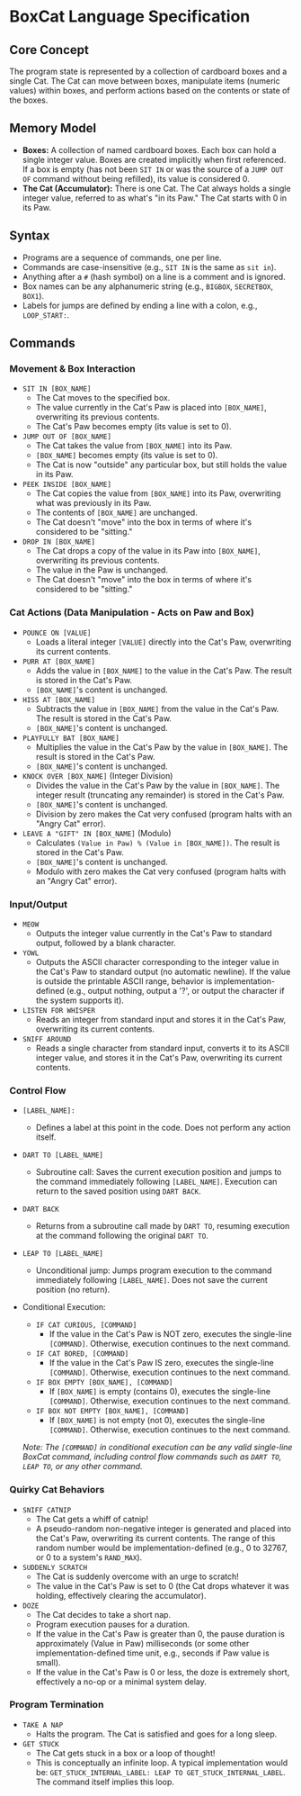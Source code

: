 # BoxCat Language Specification

## Core Concept

The program state is represented by a collection of cardboard boxes and a single Cat. The Cat can move between boxes, manipulate items (numeric values) within boxes, and perform actions based on the contents or state of the boxes.

## Memory Model

- **Boxes:** A collection of named cardboard boxes. Each box can hold a single integer value. Boxes are created implicitly when first referenced. If a box is empty (has not been `SIT IN` or was the source of a `JUMP OUT OF` command without being refilled), its value is considered 0.
- **The Cat (Accumulator):** There is one Cat. The Cat always holds a single integer value, referred to as what's "in its Paw." The Cat starts with 0 in its Paw.

## Syntax

- Programs are a sequence of commands, one per line.
- Commands are case-insensitive (e.g., `SIT IN` is the same as `sit in`).
- Anything after a `#` (hash symbol) on a line is a comment and is ignored.
- Box names can be any alphanumeric string (e.g., `BIGBOX`, `SECRETBOX`, `BOX1`).
- Labels for jumps are defined by ending a line with a colon, e.g., `LOOP_START:`.

## Commands

### Movement & Box Interaction

- `SIT IN [BOX_NAME]`
  - The Cat moves to the specified box.
  - The value currently in the Cat's Paw is placed into `[BOX_NAME]`, overwriting its previous contents.
  - The Cat's Paw becomes empty (its value is set to 0).
- `JUMP OUT OF [BOX_NAME]`
  - The Cat takes the value from `[BOX_NAME]` into its Paw.
  - `[BOX_NAME]` becomes empty (its value is set to 0).
  - The Cat is now "outside" any particular box, but still holds the value in its Paw.
- `PEEK INSIDE [BOX_NAME]`
  - The Cat copies the value from `[BOX_NAME]` into its Paw, overwriting what was previously in its Paw.
  - The contents of `[BOX_NAME]` are unchanged.
  - The Cat doesn't "move" into the box in terms of where it's considered to be "sitting."
- `DROP IN [BOX_NAME]`
  - The Cat drops a copy of the value in its Paw into `[BOX_NAME]`, overwriting its previous contents.
  - The value in the Paw is unchanged.
  - The Cat doesn't "move" into the box in terms of where it's considered to be "sitting."

### Cat Actions (Data Manipulation - Acts on Paw and Box)

- `POUNCE ON [VALUE]`
  - Loads a literal integer `[VALUE]` directly into the Cat's Paw, overwriting its current contents.
- `PURR AT [BOX_NAME]`
  - Adds the value in `[BOX_NAME]` to the value in the Cat's Paw. The result is stored in the Cat's Paw.
  - `[BOX_NAME]`'s content is unchanged.
- `HISS AT [BOX_NAME]`
  - Subtracts the value in `[BOX_NAME]` from the value in the Cat's Paw. The result is stored in the Cat's Paw.
  - `[BOX_NAME]`'s content is unchanged.
- `PLAYFULLY BAT [BOX_NAME]`
  - Multiplies the value in the Cat's Paw by the value in `[BOX_NAME]`. The result is stored in the Cat's Paw.
  - `[BOX_NAME]`'s content is unchanged.
- `KNOCK OVER [BOX_NAME]` (Integer Division)
  - Divides the value in the Cat's Paw by the value in `[BOX_NAME]`. The integer result (truncating any remainder) is stored in the Cat's Paw.
  - `[BOX_NAME]`'s content is unchanged.
  - Division by zero makes the Cat very confused (program halts with an "Angry Cat" error).
- `LEAVE A "GIFT" IN [BOX_NAME]` (Modulo)
  - Calculates `(Value in Paw) % (Value in [BOX_NAME])`. The result is stored in the Cat's Paw.
  - `[BOX_NAME]`'s content is unchanged.
  - Modulo with zero makes the Cat very confused (program halts with an "Angry Cat" error).

### Input/Output

- `MEOW`
  - Outputs the integer value currently in the Cat's Paw to standard output, followed by a blank character.
- `YOWL`
  - Outputs the ASCII character corresponding to the integer value in the Cat's Paw to standard output (no automatic newline). If the value is outside the printable ASCII range, behavior is implementation-defined (e.g., output nothing, output a '?', or output the character if the system supports it).
- `LISTEN FOR WHISPER`
  - Reads an integer from standard input and stores it in the Cat's Paw, overwriting its current contents.
- `SNIFF AROUND`
  - Reads a single character from standard input, converts it to its ASCII integer value, and stores it in the Cat's Paw, overwriting its current contents.

### Control Flow

- `[LABEL_NAME]:`
  - Defines a label at this point in the code. Does not perform any action itself.
- `DART TO [LABEL_NAME]`
  - Subroutine call: Saves the current execution position and jumps to the command immediately following `[LABEL_NAME]`. Execution can return to the saved position using `DART BACK`.
- `DART BACK`
  - Returns from a subroutine call made by `DART TO`, resuming execution at the command following the original `DART TO`.
- `LEAP TO [LABEL_NAME]`
  - Unconditional jump: Jumps program execution to the command immediately following `[LABEL_NAME]`. Does not save the current position (no return).
- Conditional Execution:

  - `IF CAT CURIOUS, [COMMAND]`
    - If the value in the Cat's Paw is NOT zero, executes the single-line `[COMMAND]`. Otherwise, execution continues to the next command.
  - `IF CAT BORED, [COMMAND]`
    - If the value in the Cat's Paw IS zero, executes the single-line `[COMMAND]`. Otherwise, execution continues to the next command.
  - `IF BOX EMPTY [BOX_NAME], [COMMAND]`
    - If `[BOX_NAME]` is empty (contains 0), executes the single-line `[COMMAND]`. Otherwise, execution continues to the next command.
  - `IF BOX NOT EMPTY [BOX_NAME], [COMMAND]`
    - If `[BOX_NAME]` is not empty (not 0), executes the single-line `[COMMAND]`. Otherwise, execution continues to the next command.

  _Note: The `[COMMAND]` in conditional execution can be any valid single-line BoxCat command, including control flow commands such as `DART TO`, `LEAP TO`, or any other command._

### Quirky Cat Behaviors

- `SNIFF CATNIP`
  - The Cat gets a whiff of catnip!
  - A pseudo-random non-negative integer is generated and placed into the Cat's Paw, overwriting its current contents. The range of this random number would be implementation-defined (e.g., 0 to 32767, or 0 to a system's `RAND_MAX`).
- `SUDDENLY SCRATCH`
  - The Cat is suddenly overcome with an urge to scratch!
  - The value in the Cat's Paw is set to 0 (the Cat drops whatever it was holding, effectively clearing the accumulator).
- `DOZE`
  - The Cat decides to take a short nap.
  - Program execution pauses for a duration.
  - If the value in the Cat's Paw is greater than 0, the pause duration is approximately (Value in Paw) milliseconds (or some other implementation-defined time unit, e.g., seconds if Paw value is small).
  - If the value in the Cat's Paw is 0 or less, the doze is extremely short, effectively a no-op or a minimal system delay.

### Program Termination

- `TAKE A NAP`
  - Halts the program. The Cat is satisfied and goes for a long sleep.
- `GET STUCK`
  - The Cat gets stuck in a box or a loop of thought!
  - This is conceptually an infinite loop. A typical implementation would be: `GET_STUCK_INTERNAL_LABEL: LEAP TO GET_STUCK_INTERNAL_LABEL`. The command itself implies this loop.
